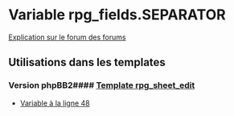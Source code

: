 # Variable rpg_fields.SEPARATOR
[Explication sur le forum des forums](http://forum.forumactif.com/t294113-listing-des-variables#rpg_fields.SEPARATOR)
## Utilisations dans les templates
### Version phpBB2#### [Template rpg_sheet_edit](subsilver/rpg_sheet_edit.md)
* [Variable à la ligne 48](../subsilver/rpg_sheet_edit.tpl#L48)